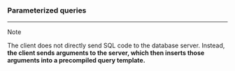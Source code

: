 ### Parameterized queries
---
>[!note]
>The client does not directly send SQL code to the database server. Instead, **the client sends arguments to the server, which then inserts those arguments into a precompiled query template.**